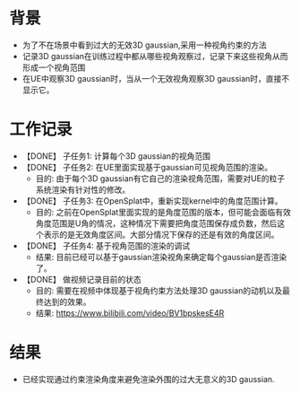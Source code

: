 # 背景
- 为了不在场景中看到过大的无效3D gaussian,采用一种视角约束的方法
- 记录3D gaussian在训练过程中都从哪些视角观察过，记录下来这些视角从而形成一个视角范围
- 在UE中观察3D gaussian时，当从一个无效视角观察3D gaussian时，直接不显示它。

# 工作记录
- 【DONE】 子任务1: 计算每个3D gaussian的视角范围
- 【DONE】 子任务2: 在UE里面实现基于gaussian可见视角范围的渲染。
	- 目的: 由于每个3D gaussian有它自己的渲染视角范围，需要对UE的粒子系统渲染有针对性的修改。
- 【DONE】 子任务3: 在OpenSplat中，重新实现kernel中的角度范围计算。
	- 目的: 之前在OpenSplat里面实现的是角度范围的版本，但可能会面临有效角度范围是U角的情况，这种情况下需要把角度范围保存成负数，然后这个表示的是无效角度区间。大部分情况下保存的还是有效的角度区间。
- 【DONE】 子任务4: 基于视角范围的渲染的调试
	- 结果: 目前已经可以基于gaussian渲染视角来确定每个gaussian是否渲染了。
- 【DONE】 做视频记录目前的状态
	- 目的: 需要在视频中体现基于视角约束方法处理3D gaussian的动机以及最终达到的效果。
	- 结果: https://www.bilibili.com/video/BV1bpskesE4R

# 结果
- 已经实现通过约束渲染角度来避免渲染外围的过大无意义的3D gaussian.